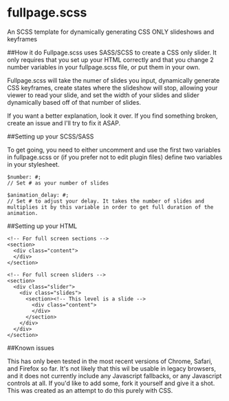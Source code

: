 fullpage.scss
=============

An SCSS template for dynamically generating CSS ONLY slideshows and keyframes

##How it do
Fullpage.scss uses SASS/SCSS to create a CSS only slider. It only requires that you set up your HTML correctly and that you change 2 number variables in your fullpage.scss file, or put them in your own.

Fullpage.scss will take the numer of slides you input, dynamically generate CSS keyframes, create states where the slideshow will stop, allowing your viewer to read your slide, and set the width of your slides and slider dynamically based off of that number of slides.

If you want a better explanation, look it over. If you find something broken, create an issue and I'll try to fix it ASAP.

##Setting up your SCSS/SASS

To get going, you need to either uncomment and use the first two variables in fullpage.scss or (if you prefer not to edit plugin files) define two variables in your stylesheet.

	$number: #;
	// Set # as your number of slides

	$animation_delay: #;
	// Set # to adjust your delay. It takes the number of slides and multiplies it by this variable in order to get full duration of the animation.
	
##Setting up your HTML

	<!-- For full screen sections -->
	<section>
	  <div class="content">
	  </div>
	</section>
	
	<!-- For full screen sliders -->
	<section>
	  <div class="slider">
	    <div class="slides">
	      <section><!-- This level is a slide -->
	        <div class="content">
	        </div>
	      </section>
	    </div>
	  </div>
	</section>
	
##Known issues

This has only been tested in the most recent versions of Chrome, Safari, and Firefox so far. It's not likely that this wil be usable in legacy browsers, and it does not currently include any Javascript fallbacks, or any Javascript controls at all. If you'd like to add some, fork it yourself and give it a shot. This was created as an attempt to do this purely with CSS.